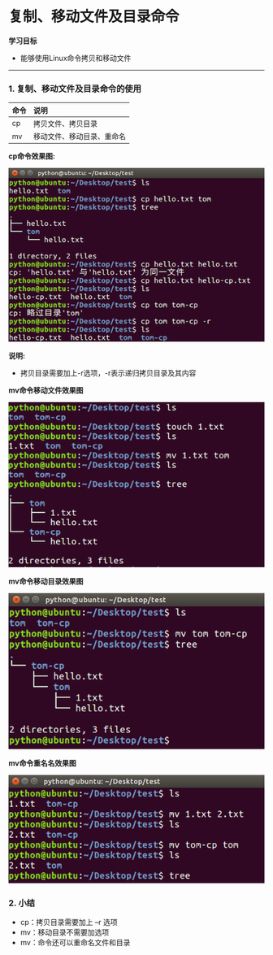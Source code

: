 # 复制、移动文件及目录命令

**学习目标**

* 能够使用Linux命令拷贝和移动文件

---

### 1. 复制、移动文件及目录命令的使用

| 命令 | 说明 |
| :--- | :--- |
| cp | 拷贝文件、拷贝目录 |
| mv | 移动文件、移动目录、重命名 |

**cp命令效果图:**

![cp命令](/linux基础命令/imgs/cp.png)

**说明:**

* 拷贝目录需要加上-r选项，-r表示递归拷贝目录及其内容

**mv命令移动文件效果图**

![mv命令](/linux基础命令/imgs/mvwj.png)

**mv命令移动目录效果图**

![mv命令](/linux基础命令/imgs/mvml.png)

**mv命令重名名效果图**

![mv命令](/linux基础命令/imgs/rename.png)

### 2. 小结

* cp：拷贝目录需要加上 –r 选项
* mv：移动目录不需要加选项
* mv：命令还可以重命名文件和目录



